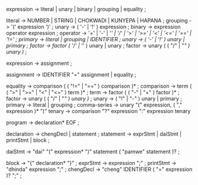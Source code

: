 expression -> literal
            | unary
            | binary
            | grouping 
            | equality ;

literal -> NUMBER  | STRING | CHOKWADI | KUNYEPA | HAPANA ;
grouping -> '(' expression ')' ;
unary -> ( '-' | '!' ) expression ;
binary -> expression operator expression ;
operator -> '+' | '-' | '*' | '/' | '>' | '>=' | '<' | '<=' | '==' | '!=' ;
primary -> literal | grouping | IDENTIFIER ;
unary -> ( '-' | '!' ) unary 
       | primary ;
factor -> factor ( '/' | '*' ) unary 
       | unary ;
factor -> unary ( ( "/" | "*" ) unary )* ;


expression -> assignment ;

assignment -> IDENTIFIER "=" assignment | equality ; 

equality -> comparison ( ( "!=" | "==" ) comparison )* ;
comparison -> term ( ( ">" | ">=" | "<" | "<=" ) term )* ;
term -> factor ( ( "-" | "+" ) factor )* ;
factor -> unary ( ( "/" | "*" ) unary )* ;
unary -> ( "!" | "-" ) unary 
       | primary ;
primary -> literal | grouping ;
comma-series -> unary "(" expression, ( "," expression )* ")"
tenary -> comparison "?" expression ":" expression tenary

program     ->  declaration* EOF ;

declaration -> chengDecl 
             | statement ;
statement   -> exprStmt
             | daiStmt 
             | printStmt 
             | block ;

daiStmt     -> "dai" "(" expression* ")" statement ( "pamwe"  statement )? ; 

block       -> "{" declaration* "}" ;
exprStmt    -> expression ";" ;
printStmt   -> "dhinda" expression ";" ;
chengDecl   -> "cheng" IDENTIFIER ( "="  expression )? ";" ;
